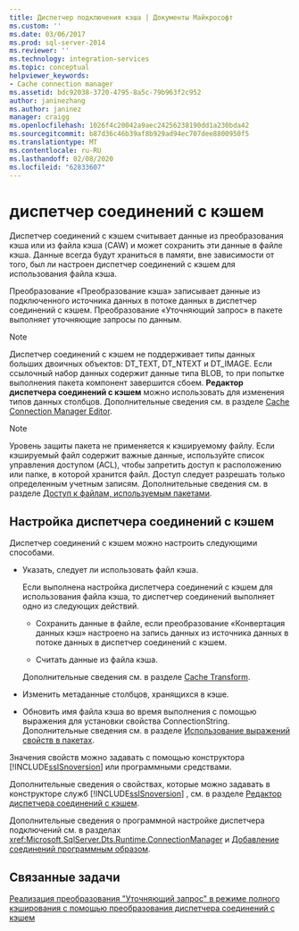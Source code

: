 ```yaml
---
title: Диспетчер подключения кэша | Документы Майкрософт
ms.custom: ''
ms.date: 03/06/2017
ms.prod: sql-server-2014
ms.reviewer: ''
ms.technology: integration-services
ms.topic: conceptual
helpviewer_keywords:
- Cache connection manager
ms.assetid: bdc92038-3720-4795-8a5c-79b963f2c952
author: janinezhang
ms.author: janinez
manager: craigg
ms.openlocfilehash: 1026f4c20042a9aec24256238190dd1a230bda42
ms.sourcegitcommit: b87d36c46b39af8b929ad94ec707dee8800950f5
ms.translationtype: MT
ms.contentlocale: ru-RU
ms.lasthandoff: 02/08/2020
ms.locfileid: "62833607"
---
```

# <a name="cache-connection-manager"></a>диспетчер соединений с кэшем
  Диспетчер соединений с кэшем считывает данные из преобразования кэша или из файла кэша (CAW) и может сохранить эти данные в файле кэша. Данные всегда будут храниться в памяти, вне зависимости от того, был ли настроен диспетчер соединений с кэшем для использования файла кэша.  
  
 Преобразование «Преобразование кэша» записывает данные из подключенного источника данных в потоке данных в диспетчер соединений с кэшем. Преобразование «Уточняющий запрос» в пакете выполняет уточняющие запросы по данным.  
  
> [!NOTE]  
>  Диспетчер соединений с кэшем не поддерживает типы данных больших двоичных объектов: DT_TEXT, DT_NTEXT и DT_IMAGE. Если ссылочный набор данных содержит данные типа BLOB, то при попытке выполнения пакета компонент завершится сбоем. **Редактор диспетчера соединений с кэшем** можно использовать для изменения типов данных столбцов. Дополнительные сведения см. в разделе [Cache Connection Manager Editor](../cache-connection-manager-editor.md).  
  
> [!NOTE]  
>  Уровень защиты пакета не применяется к кэшируемому файлу. Если кэшируемый файл содержит важные данные, используйте список управления доступом (ACL), чтобы запретить доступ к расположению или папке, в которой хранится файл. Доступ следует разрешать только определенным учетным записям. Дополнительные сведения см. в разделе [Доступ к файлам, используемым пакетами](../access-to-files-used-by-packages.md).  
  
## <a name="configuration-of-the-cache-connection-manager"></a>Настройка диспетчера соединений с кэшем  
 Диспетчер соединений с кэшем можно настроить следующими способами.  
  
-   Указать, следует ли использовать файл кэша.  
  
     Если выполнена настройка диспетчера соединений с кэшем для использования файла кэша, то диспетчер соединений выполняет одно из следующих действий.  
  
    -   Сохранить данные в файле, если преобразование «Конвертация данных кэш» настроено на запись данных из источника данных в потоке данных в диспетчер соединений с кэшем.  
  
    -   Считать данные из файла кэша.  
  
     Дополнительные сведения см. в разделе [Cache Transform](../data-flow/transformations/cache-transform.md).  
  
-   Изменить метаданные столбцов, хранящихся в кэше.  
  
-   Обновить имя файла кэша во время выполнения с помощью выражения для установки свойства ConnectionString. Дополнительные сведения см. в разделе [Использование выражений свойств в пакетах](../expressions/use-property-expressions-in-packages.md).  
  
 Значения свойств можно задавать с помощью конструктора [!INCLUDE[ssISnoversion](../../includes/ssisnoversion-md.md)] или программными средствами.  
  
 Дополнительные сведения о свойствах, которые можно задавать в конструкторе служб [!INCLUDE[ssISnoversion](../../includes/ssisnoversion-md.md)] , см. в разделе [Редактор диспетчера соединений с кэшем](../cache-connection-manager-editor.md).  
  
 Дополнительные сведения о программной настройке диспетчера подключений см. в разделах <xref:Microsoft.SqlServer.Dts.Runtime.ConnectionManager> и [Добавление соединений программным образом](../building-packages-programmatically/adding-connections-programmatically.md).  
  
## <a name="related-tasks"></a>Связанные задачи  
 [Реализация преобразования "Уточняющий запрос" в режиме полного кэширования с помощью преобразования диспетчера соединений с кэшем](lookup-transformation-full-cache-mode-ole-db-connection-manager.md)  
  
  
